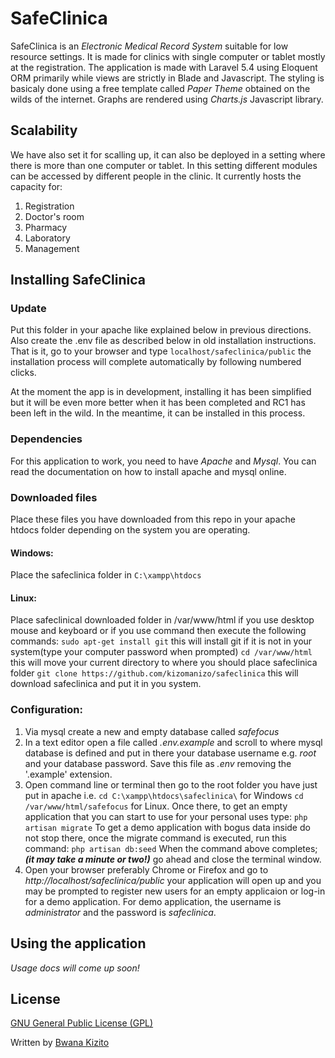 # SafeClinica #
SafeClinica is an *Electronic Medical Record System* suitable for low resource settings.
It is made for clinics with single computer or tablet mostly at the registration. The application is made with Laravel 5.4 using Eloquent ORM primarily while views are strictly in Blade and Javascript. The styling is basicaly done using a free template called *Paper Theme* obtained on the wilds of the internet. Graphs are rendered using *Charts.js* Javascript library.


## Scalability ##
We have also set it for scalling up, it can also be deployed in a setting where there is more than one computer or tablet. In this setting different modules can be accessed by different people in the clinic. It currently hosts the capacity for:
1. Registration
2. Doctor's room
3. Pharmacy
4. Laboratory
5. Management


## Installing SafeClinica

### Update
Put this folder in your apache like explained below in previous directions. Also create the .env file as described below in old installation instructions. That is it, go to your browser and type `localhost/safeclinica/public` the installation process will complete automatically by following numbered clicks.

At the moment the app is in development, installing it has been simplified but it will be even more better when it has been completed and RC1 has been left in the wild. In the meantime, it can be installed in this process.

### Dependencies ###
For this application to work, you need to have *Apache* and *Mysql*. You can read the documentation on how to install apache and mysql online.

### Downloaded files ###
Place these files you have downloaded from this repo in your apache htdocs folder depending on the system you are operating.
#### Windows: ####
Place the safeclinica folder in `C:\xampp\htdocs`
#### Linux: ####
Place safeclinical downloaded folder in /var/www/html if you use desktop mouse and keyboard or if you use command then execute the following commands:
`sudo apt-get install git`
this will install git if it is not in your system(type your computer password when prompted)
`cd /var/www/html`
this will move your current directory to where you should place safeclinica folder
`git clone https://github.com/kizomanizo/safeclinica`
this will download safeclinica and put it in you system.

### Configuration: ###
1. Via mysql create a new and empty database called *safefocus*
2. In a text editor open a file called *.env.example* and scroll to where mysql database is defined and put in there your database username e.g. _root_ and your database password. Save this file as *.env* removing the '.example' extension.
3. Open command line or terminal then go to the root folder you have just put in apache i.e.
`cd C:\xampp\htdocs\safeclinica\` for Windows
`cd /var/www/html/safefocus` for Linux.
Once there, to get an empty application that you can start to use for your personal uses type:
`php artisan migrate`
To get a demo application with bogus data inside do not stop there, once the migrate command is executed, run this command:
`php artisan db:seed`
When the command above completes; ___(it may take a minute or two!)___ go ahead and close the terminal window.
4. Open your browser preferably Chrome or Firefox and go to *http://localhost/safeclinica/public* your application will open up and you may be prompted to register new users for an empty applicaion or log-in for a demo application. For demo application, the username is *administrator* and the password is *safeclinica*.

## Using the application ##
*Usage docs will come up soon!*

## License ##
[GNU General Public License (GPL)](https://opensource.org/licenses/GPL-3.0)

Written by [Bwana Kizito](http://twitter.com/kizomanizo)
